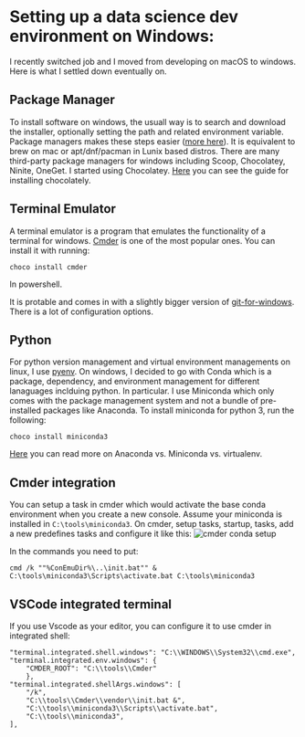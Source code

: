 <!--
.. title: Mirror a repository
.. slug: mirror-a-repository
.. date: 2019-11-11 12:56:43 UTC+01:00
.. tags:
.. category:
.. link:
.. description:
.. type: text
-->

# Setting up a data science dev environment on Windows:
I recently switched job and I moved from developing on macOS to windows. Here is what I settled down eventually on.
## Package Manager
To install software on windows, the usuall way is to search and download the installer, optionally setting the path and related environment variable. Package managers makes these steps easier ([more here](https://hackernoon.com/why-windows-needs-a-package-manager-3868cffdec24)). It is equivalent to brew on mac or apt/dnf/pacman in Lunix based distros. There are many third-party package managers for windows including Scoop, Chocolatey, Ninite, OneGet. I started using Chocolatey. [Here](https://chocolatey.org/docs/installation) you can see the guide for installing chocolately.

## Terminal Emulator
A terminal emulator is a program that emulates the functionality of a terminal for windows. [Cmder](https://cmder.net/) is one of the most popular ones. You can install it with running:

```choco install cmder```

In powershell.

It is protable and comes in with a slightly bigger version of [git-for-windows](https://gitforwindows.org/). There is a lot of configuration options.

## Python
For python version management and virtual environment managements on linux, I use [pyenv](https://github.com/pyenv/pyenv). On windows, I decided to go with Conda which is a package, dependency, and environment management for different lanaguages inclduing python. In particular. I use Miniconda which only comes with the package management system and not a bundle of pre-installed packages like Anaconda. To install miniconda for python 3, run the following:

```choco install miniconda3```

[Here](http://deeplearning.lipingyang.org/2018/12/23/anaconda-vs-miniconda-vs-virtualenv/) you can read more on Anaconda vs. Miniconda vs. virtualenv.

## Cmder integration
You can setup a task in cmder which would activate the base conda environment when you create a new console. Assume your miniconda is installed in `C:\tools\miniconda3`. On cmder, setup tasks, startup, tasks, add a new predefines tasks and configure it like this:
![cmder conda setup](./figs/cmder.jpg)

In the commands you need to put:

`cmd /k ""%ConEmuDir%\..\init.bat"" & C:\tools\miniconda3\Scripts\activate.bat C:\tools\miniconda3
`

## VSCode integrated terminal
If you use Vscode as your editor, you can configure it to use cmder in integrated shell:

```
"terminal.integrated.shell.windows": "C:\\WINDOWS\\System32\\cmd.exe",
"terminal.integrated.env.windows": {
    "CMDER_ROOT": "C:\\tools\\Cmder"
    },
"terminal.integrated.shellArgs.windows": [
    "/k",
    "C:\\tools\\Cmder\\vendor\\init.bat &",
    "C:\\tools\\miniconda3\\Scripts\\activate.bat",
    "C:\\tools\\miniconda3",
],
```
